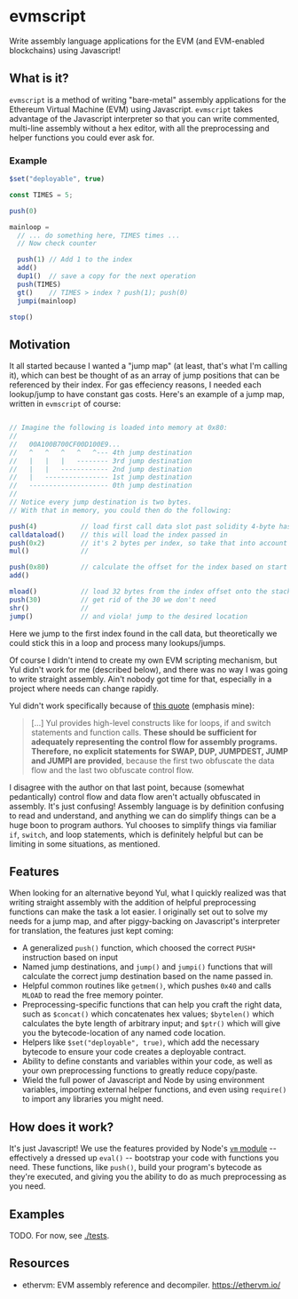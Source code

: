 # evmscript

Write assembly language applications for the EVM (and EVM-enabled blockchains) using Javascript! 

## What is it? 

`evmscript` is a method of writing "bare-metal" assembly applications for the Ethereum Virtual Machine (EVM) using Javascript. `evmscript` takes advantage of the Javascript interpreter so that you can write commented, multi-line assembly without a hex editor, with all the preprocessing and helper functions you could ever ask for. 

### Example

```javascript
$set("deployable", true)

const TIMES = 5;

push(0)

mainloop = 
  // ... do something here, TIMES times ...
  // Now check counter

  push(1) // Add 1 to the index
  add()
  dup1()  // save a copy for the next operation
  push(TIMES)
  gt()    // TIMES > index ? push(1); push(0)
  jumpi(mainloop)

stop()
```


## Motivation

It all started because I wanted a "jump map" (at least, that's what I'm calling it), which can best be thought of as an array of jump positions that can be referenced by their index. For gas effeciency reasons, I needed each lookup/jump to have constant gas costs. Here's an example of a jump map, written in `evmscript` of course: 

```javascript

// Imagine the following is loaded into memory at 0x80:
// 
//   00A100B700CF00D100E9...
//   ^   ^   ^   ^   ^--- 4th jump destination
//   |   |   |   -------- 3rd jump destination
//   |   |   ------------ 2nd jump destination
//   |   ---------------- 1st jump destination
//   -------------------- 0th jump destination
//
// Notice every jump destination is two bytes.
// With that in memory, you could then do the following:

push(4)           // load first call data slot past solidity 4-byte hash
calldataload()    // this will load the index passed in
push(0x2)         // it's 2 bytes per index, so take that into account
mul()             //

push(0x80)        // calculate the offset for the index based on start of the map
add()

mload()           // load 32 bytes from the index offset onto the stack
push(30)          // get rid of the 30 we don't need
shr()             //
jump()            // and viola! jump to the desired location

```

Here we jump to the first index found in the call data, but theoretically we could stick this in a loop and process many lookups/jumps.

Of course I didn't intend to create my own EVM scripting mechanism, but Yul didn't work for me (described below), and there was no way I was going to write straight assembly. Ain't nobody got time for that, especially in a project where needs can change rapidly.

Yul didn't work specifically because of [this quote](https://docs.soliditylang.org/en/v0.7.4/yul.html#motivation-and-high-level-description) (emphasis mine): 

> [...] Yul provides high-level constructs like for loops, if and switch statements and function calls. **These should be sufficient for adequately representing the control flow for assembly programs. Therefore, no explicit statements for SWAP, DUP, JUMPDEST, JUMP and JUMPI are provided**, because the first two obfuscate the data flow and the last two obfuscate control flow.

I disagree with the author on that last point, because (somewhat pedantically) control flow and data flow aren't actually obfuscated in assembly. It's just confusing! Assembly language is by definition confusing to read and understand, and anything we can do simplify things can be a huge boon to program authors. Yul chooses to simplify things via familiar `if`, `switch`, and loop statements, which is definitely helpful but can be limiting in some situations, as mentioned.

## Features

When looking for an alternative beyond Yul, what I quickly realized was that writing straight assembly with the addition of helpful preprocessing functions can make the task a lot easier. I originally set out to solve my needs for a jump map, and after piggy-backing on Javascript's interpreter for translation, the features just kept coming:

* A generalized `push()` function, which choosed the correct `PUSH*` instruction based on input
* Named jump destinations, and `jump()` and `jumpi()` functions that will calculate the correct jump destination based on the name passed in.
* Helpful common routines like `getmem()`, which pushes `0x40` and calls `MLOAD` to read the free memory pointer.
* Preprocessing-specific functions that can help you craft the right data, such as `$concat()` which concatenates hex values; `$bytelen()` which calculates the byte length of arbitrary input; and `$ptr()` which will give you the bytecode-location of any named code location. 
* Helpers like `$set("deployable", true)`, which add the necessary bytecode to ensure your code creates a deployable contract. 
* Ability to define constants and variables within your code, as well as your own preprocessing functions to greatly reduce copy/paste.
* Wield the full power of Javascript and Node by using environment variables, importing external helper functions, and even using `require()` to import any libraries you might need.

## How does it work?

It's just Javascript! We use the features provided by Node's [`vm` module](https://nodejs.org/api/vm.html) -- effectively a dressed up `eval()` -- bootstrap your code with functions you need. These functions, like `push()`, build your program's bytecode as they're executed, and giving you the ability to do as much preprocessing as you need.

## Examples

TODO. For now, see [./tests](tests).

###

## Resources

* ethervm: EVM assembly reference and decompiler. https://ethervm.io/